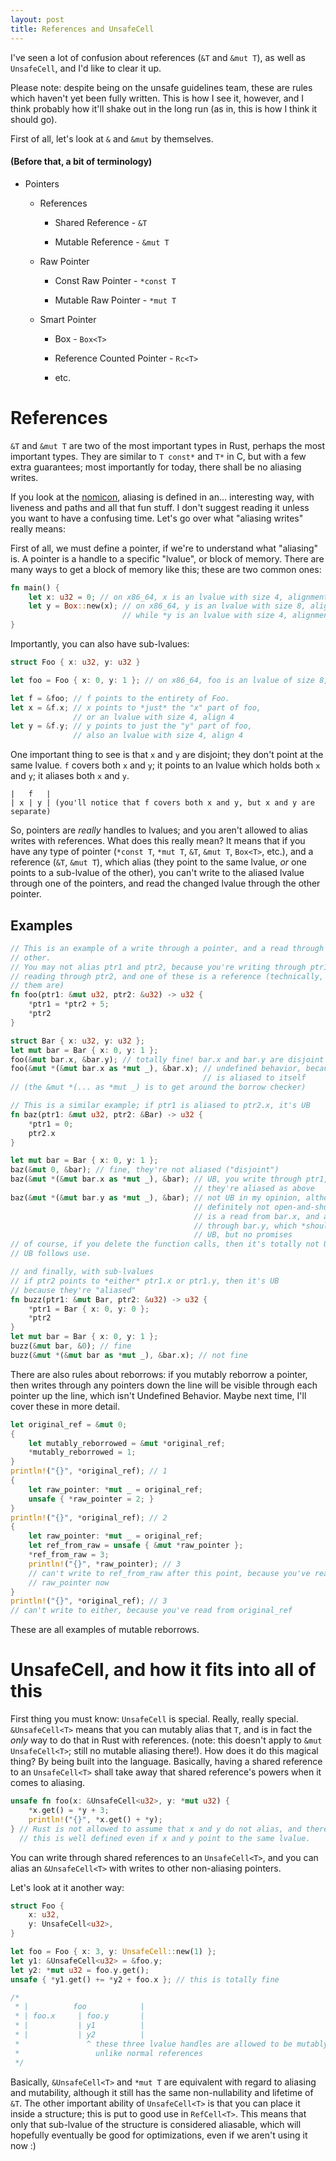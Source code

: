```yaml
---
layout: post
title: References and UnsafeCell
---
```


I've seen a lot of confusion about references (`&T` and `&mut T`), as well as
`UnsafeCell`, and I'd like to clear it up.

Please note: despite being on the unsafe guidelines team, these are rules which
haven't yet been fully written. This is how I see it, however, and I think
probably how it'll shake out in the long run (as in, this is how I think it
should go).

First of all, let's look at `&` and `&mut` by themselves.

#### (Before that, a bit of terminology)

  * Pointers

    * References

      * Shared Reference - `&T`

      * Mutable Reference - `&mut T`

    * Raw Pointer

      * Const Raw Pointer - `*const T`

      * Mutable Raw Pointer - `*mut T`

    * Smart Pointer

      * Box - `Box<T>`

      * Reference Counted Pointer - `Rc<T>`

      * etc.

# References

`&T` and `&mut T` are two of the most important types in Rust, perhaps the most
important types. They are similar to `T const*` and `T*` in C, but with a few
extra guarantees; most importantly for today, there shall be no aliasing writes.

If you look at the [nomicon][nomicon-alias], aliasing is defined in an...
interesting way, with liveness and paths and all that fun stuff. I don't suggest
reading it unless you want to have a confusing time. Let's go over what
"aliasing writes" really means:

First of all, we must define a pointer, if we're to understand what "aliasing"
is. A pointer is a handle to a specific "lvalue", or block of memory. There are
many ways to get a block of memory like this; these are two common ones:

```rust
fn main() {
    let x: u32 = 0; // on x86_64, x is an lvalue with size 4, alignment 4
    let y = Box::new(x); // on x86_64, y is an lvalue with size 8, alignment 8
                         // while *y is an lvalue with size 4, alignment 4
}
```

Importantly, you can also have sub-lvalues:

```rust
struct Foo { x: u32, y: u32 }

let foo = Foo { x: 0, y: 1 }; // on x86_64, foo is an lvalue of size 8, align 4

let f = &foo; // f points to the entirety of Foo.
let x = &f.x; // x points to *just* the "x" part of foo,
              // or an lvalue with size 4, align 4
let y = &f.y; // y points to just the "y" part of foo,
              // also an lvalue with size 4, align 4
```

One important thing to see is that `x` and `y` are disjoint; they don't point at
the same lvalue. `f` covers both `x` and `y`; it points to an lvalue which holds
both `x` and `y`; it aliases both `x` and `y`.

```
|   f   |
| x | y | (you'll notice that f covers both x and y, but x and y are separate)
```

So, pointers are *really* handles to lvalues; and you aren't allowed to alias
writes with references. What does this really mean?  It means that if you have
any type of pointer (`*const T`, `*mut T`, `&T`, `&mut T`, `Box<T>`, etc.), and
a reference (`&T`, `&mut T`), which alias (they point to the same lvalue, *or*
one points to a sub-lvalue of the other), you can't write to the aliased lvalue
through one of the pointers, and read the changed lvalue through the other
pointer.

## Examples

```rust
// This is an example of a write through a pointer, and a read through the
// other.
// You may not alias ptr1 and ptr2, because you're writing through ptr1, then
// reading through ptr2, and one of these is a reference (technically, both of
// them are)
fn foo(ptr1: &mut u32, ptr2: &u32) -> u32 {
    *ptr1 = *ptr2 + 5;
    *ptr2
}

struct Bar { x: u32, y: u32 };
let mut bar = Bar { x: 0, y: 1 };
foo(&mut bar.x, &bar.y); // totally fine! bar.x and bar.y are disjoint lvalues
foo(&mut *(&mut bar.x as *mut _), &bar.x); // undefined behavior, because bar.x
                                           // is aliased to itself
// (the &mut *(... as *mut _) is to get around the borrow checker)

// This is a similar example; if ptr1 is aliased to ptr2.x, it's UB
fn baz(ptr1: &mut u32, ptr2: &Bar) -> u32 {
    *ptr1 = 0;
    ptr2.x
}

let mut bar = Bar { x: 0, y: 1 };
baz(&mut 0, &bar); // fine, they're not aliased ("disjoint")
baz(&mut *(&mut bar.x as *mut _), &bar); // UB, you write through ptr1, and 
                                         // they're aliased as above
baz(&mut *(&mut bar.y as *mut _), &bar); // not UB in my opinion, although 
                                         // definitely not open-and-shut. this
                                         // is a read from bar.x, and a write
                                         // through bar.y, which *shouldn't* be
                                         // UB, but no promises
// of course, if you delete the function calls, then it's totally not UB
// UB follows use.

// and finally, with sub-lvalues
// if ptr2 points to *either* ptr1.x or ptr1.y, then it's UB
// because they're "aliased"
fn buzz(ptr1: &mut Bar, ptr2: &u32) -> u32 {
    *ptr1 = Bar { x: 0, y: 0 };
    *ptr2
}
let mut bar = Bar { x: 0, y: 1 };
buzz(&mut bar, &0); // fine
buzz(&mut *(&mut bar as *mut _), &bar.x); // not fine
```

There are also rules about reborrows: if you mutably reborrow a pointer, then
writes through any pointers down the line will be visible through each pointer
up the line, which isn't Undefined Behavior. Maybe next time, I'll cover these
in more detail.

```rust
let original_ref = &mut 0;
{
    let mutably_reborrowed = &mut *original_ref;
    *mutably_reborrowed = 1;
}
println!("{}", *original_ref); // 1
{
    let raw_pointer: *mut _ = original_ref;
    unsafe { *raw_pointer = 2; }
}
println!("{}", *original_ref); // 2
{
    let raw_pointer: *mut _ = original_ref;
    let ref_from_raw = unsafe { &mut *raw_pointer };
    *ref_from_raw = 3;
    println!("{}", *raw_pointer); // 3
    // can't write to ref_from_raw after this point, because you've read from
    // raw_pointer now
}
println!("{}", *original_ref); // 3
// can't write to either, because you've read from original_ref
```

These are all examples of mutable reborrows.

# UnsafeCell, and how it fits into all of this

First thing you must know: `UnsafeCell` is special. Really, really special.
`&UnsafeCell<T>` means that you can mutably alias that `T`, and is in fact the
*only* way to do that in Rust with references. (note: this doesn't apply to
`&mut UnsafeCell<T>`; still no mutable aliasing there!). How does it do this
magical thing? By being built into the language.  Basically, having a shared
reference to an `UnsafeCell<T>` shall take away that shared reference's powers
when it comes to aliasing.

```rust
unsafe fn foo(x: &UnsafeCell<u32>, y: *mut u32) {
    *x.get() = *y + 3;
    println!("{}", *x.get() + *y);
} // Rust is not allowed to assume that x and y do not alias, and therefore,
  // this is well defined even if x and y point to the same lvalue.
```

You can write through shared references to an `UnsafeCell<T>`, and you can alias
an `&UnsafeCell<T>` with writes to other non-aliasing pointers.

Let's look at it another way:

```rust
struct Foo {
    x: u32,
    y: UnsafeCell<u32>,
}

let foo = Foo { x: 3, y: UnsafeCell::new(1) };
let y1: &UnsafeCell<u32> = &foo.y;
let y2: *mut u32 = foo.y.get();
unsafe { *y1.get() += *y2 + foo.x }; // this is totally fine

/*
 * |          foo            |
 * | foo.x     | foo.y       |
 * |           | y1          |
 * |           | y2          |
 *               ^ these three lvalue handles are allowed to be mutably aliased
 *                 unlike normal references
 */
```

Basically, `&UnsafeCell<T>` and `*mut T` are equivalent with regard to aliasing
and mutability, although it still has the same non-nullability and lifetime of
`&T`. The other important ability of `UnsafeCell<T>` is that you can place it
inside a structure; this is put to good use in `RefCell<T>`. This means that
only that sub-lvalue of the structure is considered aliasable, which will
hopefully eventually be good for optimizations, even if we aren't using it now
:)


[nomicon-alias]: https://doc.rust-lang.org/nomicon/references.html
